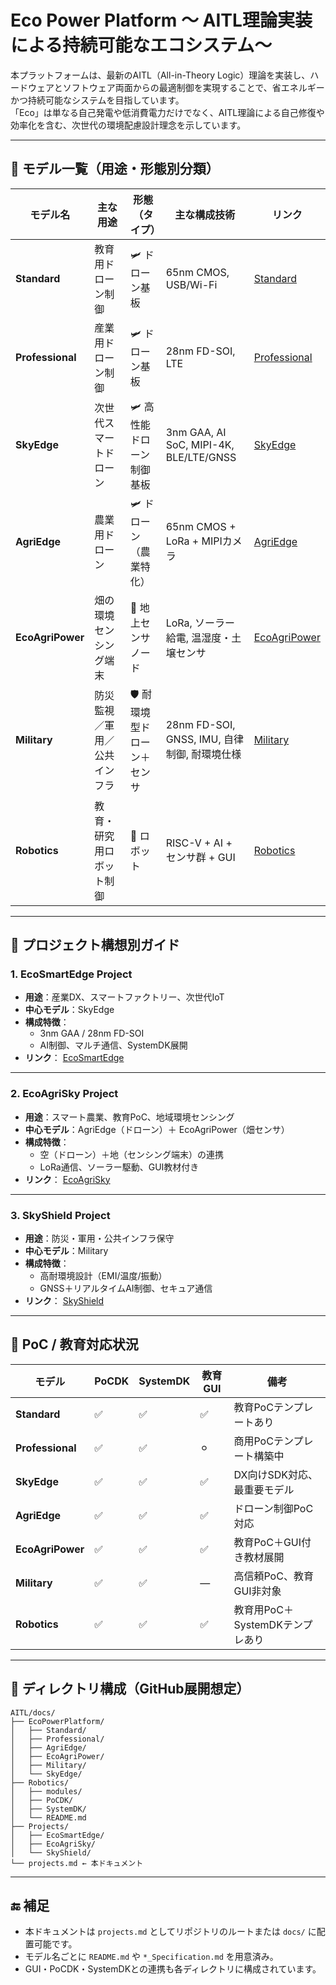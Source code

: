 # Eco Power Platform 〜 AITL理論実装による持続可能なエコシステム〜

本プラットフォームは、最新のAITL（All-in-Theory Logic）理論を実装し、ハードウェアとソフトウェア両面からの最適制御を実現することで、省エネルギーかつ持続可能なシステムを目指しています。  
「Eco」は単なる自己発電や低消費電力だけでなく、AITL理論による自己修復や効率化を含む、次世代の環境配慮設計理念を示しています。

---

## 🔁 モデル一覧（用途・形態別分類）

| モデル名         | 主な用途                         | 形態（タイプ）              | 主な構成技術                                      | リンク |
|------------------|----------------------------------|-----------------------------|---------------------------------------------------|--------|
| **Standard**      | 教育用ドローン制御               | 🛩️ ドローン基板              | 65nm CMOS, USB/Wi-Fi                             | [Standard](https://samizo-aitl.github.io/AITL/docs/EcoPowerPlatform/Standard/) |
| **Professional**  | 産業用ドローン制御               | 🛩️ ドローン基板              | 28nm FD-SOI, LTE                                 | [Professional](https://samizo-aitl.github.io/AITL/docs/EcoPowerPlatform/Professional/) |
| **SkyEdge**       | 次世代スマートドローン           | 🛩️ 高性能ドローン制御基板      | 3nm GAA, AI SoC, MIPI-4K, BLE/LTE/GNSS            | [SkyEdge](https://samizo-aitl.github.io/AITL/docs/EcoPowerPlatform/SkyEdge/) |
| **AgriEdge**      | 農業用ドローン                   | 🛩️ ドローン（農業特化）        | 65nm CMOS + LoRa + MIPIカメラ                     | [AgriEdge](https://samizo-aitl.github.io/AITL/docs/EcoPowerPlatform/AgriEdge/) |
| **EcoAgriPower**  | 畑の環境センシング端末           | 🏡 地上センサノード           | LoRa, ソーラー給電, 温湿度・土壌センサ            | [EcoAgriPower](https://samizo-aitl.github.io/AITL/docs/EcoPowerPlatform/EcoAgriPower/) |
| **Military**      | 防災監視／軍用／公共インフラ      | 🛡️ 耐環境型ドローン＋センサ     | 28nm FD-SOI, GNSS, IMU, 自律制御, 耐環境仕様       | [Military](https://samizo-aitl.github.io/AITL/docs/EcoPowerPlatform/Military/) |
| **Robotics**      | 教育・研究用ロボット制御         | 🤖 ロボット                   | RISC-V + AI + センサ群 + GUI                      | [Robotics](https://samizo-aitl.github.io/AITL/docs/Robotics/) |

---

## 🚀 プロジェクト構想別ガイド

### 1. **EcoSmartEdge Project**
- **用途**：産業DX、スマートファクトリー、次世代IoT
- **中心モデル**：SkyEdge
- **構成特徴**：
  - 3nm GAA / 28nm FD-SOI
  - AI制御、マルチ通信、SystemDK展開
- **リンク**： [EcoSmartEdge](https://samizo-aitl.github.io/AITL/docs/Projects/EcoSmartEdge/)

---

### 2. **EcoAgriSky Project**
- **用途**：スマート農業、教育PoC、地域環境センシング
- **中心モデル**：AgriEdge（ドローン）＋ EcoAgriPower（畑センサ）
- **構成特徴**：
  - 空（ドローン）＋地（センシング端末）の連携
  - LoRa通信、ソーラー駆動、GUI教材付き
- **リンク**： [EcoAgriSky](https://samizo-aitl.github.io/AITL/docs/Projects/EcoAgriSky/)

---

### 3. **SkyShield Project**
- **用途**：防災・軍用・公共インフラ保守
- **中心モデル**：Military
- **構成特徴**：
  - 高耐環境設計（EMI/温度/振動）
  - GNSS＋リアルタイムAI制御、セキュア通信
- **リンク**： [SkyShield](https://samizo-aitl.github.io/AITL/docs/Projects/SkyShield/)

---

## 📘 PoC / 教育対応状況

| モデル           | PoCDK | SystemDK | 教育GUI | 備考                                |
|------------------|--------|-----------|----------|-------------------------------------|
| **Standard**      | ✅     | ✅        | ✅       | 教育PoCテンプレートあり             |
| **Professional**  | ✅     | ✅        | ⚪︎       | 商用PoCテンプレート構築中           |
| **SkyEdge**       | ✅     | ✅        | ✅       | DX向けSDK対応、最重要モデル         |
| **AgriEdge**      | ✅     | ✅        | ✅       | ドローン制御PoC対応                 |
| **EcoAgriPower**  | ✅     | ✅        | ✅       | 教育PoC＋GUI付き教材展開             |
| **Military**      | ✅     | ✅        | ―        | 高信頼PoC、教育GUI非対象             |
| **Robotics**      | ✅     | ✅        | ✅       | 教育用PoC＋SystemDKテンプレあり       |

---

## 📁 ディレクトリ構成（GitHub展開想定）

```
AITL/docs/
├── EcoPowerPlatform/
│   ├── Standard/
│   ├── Professional/
│   ├── AgriEdge/
│   ├── EcoAgriPower/
│   ├── Military/
│   └── SkyEdge/
├── Robotics/
│   ├── modules/
│   ├── PoCDK/
│   ├── SystemDK/
│   └── README.md
├── Projects/
│   ├── EcoSmartEdge/
│   ├── EcoAgriSky/
│   └── SkyShield/
└── projects.md ← 本ドキュメント
```

---

## 🔚 補足

- 本ドキュメントは `projects.md` としてリポジトリのルートまたは `docs/` に配置可能です。
- モデル名ごとに `README.md` や `*_Specification.md` を用意済み。
- GUI・PoCDK・SystemDKとの連携も各ディレクトリに構成されています。
